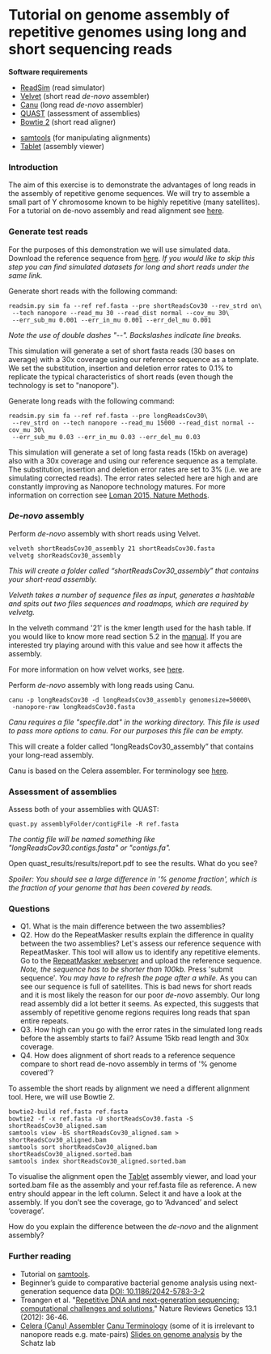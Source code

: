 # Tutorial on genome assembly of repetitive genomes using long and short sequencing reads

**Software requirements**
- [ReadSim](http://sourceforge.net/p/readsim/wiki/manual/) (read simulator)
- [Velvet](https://www.ebi.ac.uk/~zerbino/velvet/) (short read *de-novo* assembler)
- [Canu](https://github.com/marbl/canu/releases) (long read *de-novo* assembler)
- [QUAST](http://bioinf.spbau.ru/quast) (assessment of assemblies)
- [Bowtie 2](http://bowtie-bio.sourceforge.net/bowtie2/index.shtml) (short read aligner)
<!--- - [LAST](http://last.cbrc.jp/) (long read aligner) --->
- [samtools](http://www.htslib.org/download/) (for manipulating alignments)
- [Tablet](https://ics.hutton.ac.uk/tablet/) (assembly viewer)

### Introduction
The aim of this exercise is to demonstrate the advantages of long reads in the assembly of repetitive genome sequences. We will try to assemble a small part of Y chromosome known to be highly repetitive (many satellites). For a tutorial on de-novo assembly and read alignment see [here](https://github.com/demharters/assemblyTutorial).

### Generate test reads
For the purposes of this demonstration we will use simulated data. Download the reference sequence from [here](https://figshare.com/s/97580ff5981bed6e921a).
*If you would like to skip this step you can find simulated datasets for long and short reads under the same link.*

Generate short reads with the following command:

```
readsim.py sim fa --ref ref.fasta --pre shortReadsCov30 --rev_strd on\
 --tech nanopore --read_mu 30 --read_dist normal --cov_mu 30\
 --err_sub_mu 0.001 --err_in_mu 0.001 --err_del_mu 0.001
```
*Note the use of double dashes "--". Backslashes indicate line breaks.*

This simulation will generate a set of short fasta reads (30 bases on average) with a 30x coverage using our reference sequence as a template. We set the substitution, insertion and deletion error rates to 0.1% to replicate the typical characteristics of short reads (even though the technology is set to "nanopore").

Generate long reads with the following command:

```
readsim.py sim fa --ref ref.fasta --pre longReadsCov30\
 --rev_strd on --tech nanopore --read_mu 15000 --read_dist normal --cov_mu 30\
 --err_sub_mu 0.03 --err_in_mu 0.03 --err_del_mu 0.03
```

This simulation will generate a set of long fasta reads (15kb on average) also with a 30x coverage and using our reference sequence as a template. The substitution, insertion and deletion error rates are set to 3% (i.e. we are simulating corrected reads). The error rates selected here are high and are constantly improving as Nanopore technology matures. For more information on correction see [Loman 2015, Nature Methods](http://www.nature.com/nmeth/journal/v12/n8/full/nmeth.3444.html).


### *De-novo* assembly

Perform *de-novo* assembly with short reads using Velvet.

``` 
velveth shortReadsCov30_assembly 21 shortReadsCov30.fasta
velvetg shorReadsCov30_assembly
```
*This will create a folder called “shortReadsCov30_assembly” that contains your short-read assembly.*

*Velveth takes a number of sequence files as input, generates a hashtable and spits out two files sequences and roadmaps, which are required by velvetg.*

In the velveth command '21' is the kmer length used for the hash table. If you would like to know more read section 5.2 in the [manual](http://www.ebi.ac.uk/~zerbino/velvet/Manual.pdf). If you are interested try playing around with this value and see how it affects the assembly.

For more information on how velvet works, see [here](http://microbialinformaticsj.biomedcentral.com/articles/10.1186/2042-5783-3-2).

Perform *de-novo* assembly with long reads using Canu.

```
canu -p longReadsCov30 -d longReadsCov30_assembly genomesize=50000\
 -nanopore-raw longReadsCov30.fasta
```
*Canu requires a file "specfile.dat" in the working directory. This file is used to pass more options to canu. For our purposes this file can be empty.*

This will create a folder called “longReadsCov30_assembly” that contains your long-read assembly.

Canu is based on the Celera assembler. For terminology see [here](http://wgs-assembler.sourceforge.net/wiki/index.php/Celera_Assembler_Terminology).

### Assessment of assemblies
Assess both of your assemblies with QUAST:

```
quast.py assemblyFolder/contigFile -R ref.fasta
```
*The contig file will be named something like "longReadsCov30.contigs.fasta" or "contigs.fa".*

Open quast_results/results/report.pdf to see the results. What do you see?

*Spoiler: You should see a large difference in '% genome fraction', which is the fraction of your genome that has been covered by reads.*


### Questions
- Q1. What is the main difference between the two assemblies?
- Q2. How do the RepeatMasker results explain the difference in quality between the two assemblies?
Let's assess our reference sequence with RepeatMasker. This tool will allow us to identify any repetitive elements.
Go to the [RepeatMasker webserver](http://www.repeatmasker.org/cgi-bin/WEBRepeatMasker) and upload the reference sequence.
*Note, the sequence has to be shorter than 100kb.* Press 'submit sequence'.
*You may have to refresh the page after a while.*
As you can see our sequence is full of satellites. This is bad news for short reads and it is most likely the reason for our poor *de-novo* assembly. Our long read assembly did a lot better it seems. As expected, this suggests that assembly of repetitive genome regions requires long reads that span entire repeats.
- Q3. How high can you go with the error rates in the simulated long reads before the assembly starts to fail? Assume 15kb read length and 30x coverage.
- Q4. How does alignment of short reads to a reference sequence compare to short read de-novo assembly in terms of '% genome covered'?

To assemble the short reads by alignment we need a different alignment tool. Here, we will use Bowtie 2.

```
bowtie2-build ref.fasta ref.fasta
bowtie2 -f -x ref.fasta -U shortReadsCov30.fasta -S shortReadsCov30_aligned.sam
samtools view -bS shortReadsCov30_aligned.sam > shortReadsCov30_aligned.bam
samtools sort shortReadsCov30_aligned.bam shortReadsCov30_aligned.sorted.bam
samtools index shortReadsCov30_aligned.sorted.bam
```

To visualise the alignment open the [Tablet](https://ics.hutton.ac.uk/tablet/) assembly viewer, and load your sorted.bam file as the assembly and your ref.fasta file as reference. A new entry should appear in the left column. Select it and have a look at the assembly. If you don’t see the coverage, go to ‘Advanced’ and select ‘coverage’.

How do you explain the difference between the *de-novo* and the alignment assembly?

### Further reading
- Tutorial on [samtools](http://biobits.org/samtools_primer.html).
- Beginner’s guide to comparative bacterial genome analysis using next-generation sequence data
[DOI: 10.1186/2042-5783-3-2](http://microbialinformaticsj.biomedcentral.com/articles/10.1186/2042-5783-3-2)
- Treangen et al. "[Repetitive DNA and next-generation sequencing: computational challenges and solutions.](http://www.nature.com/nrg/journal/v13/n1/full/nrg3117.html)" Nature Reviews Genetics 13.1 (2012): 36-46.
- [Celera (Canu) Assembler](http://wgs-assembler.sourceforge.net/wiki/index.php/Celera_Assembler_Terminology)
 [Canu Terminology](http://wgs-assembler.sourceforge.net/wiki/index.php/Celera_Assembler_Terminology) (some of it is irrelevant to nanopore reads e.g. mate-pairs)
[Slides on genome analysis](http://schatzlab.cshl.edu/teaching/) by the Schatz lab



